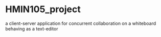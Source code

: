 # HMIN105_project
a client-server application for concurrent collaboration on a whiteboard behaving as a text-editor
